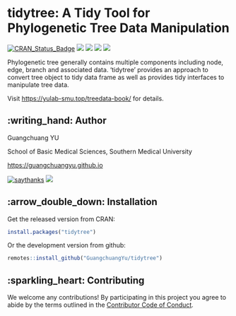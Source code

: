 <!-- README.md is generated from README.Rmd. Please edit that file -->

# tidytree: A Tidy Tool for Phylogenetic Tree Data Manipulation

[![CRAN\_Status\_Badge](https://www.r-pkg.org/badges/version/tidytree?color=green)](https://cran.r-project.org/package=tidytree)
[![](https://img.shields.io/badge/devel%20version-0.3.4-green.svg)](https://github.com/guangchuangyu/tidytree)
[![](https://cranlogs.r-pkg.org/badges/grand-total/tidytree?color=green)](https://cran.r-project.org/package=tidytree)
[![](https://cranlogs.r-pkg.org/badges/tidytree?color=green)](https://cranlogs.r-pkg.org/downloads/total/last-month/tidytree)
[![](https://cranlogs.r-pkg.org/badges/last-week/tidytree?color=green)](https://cranlogs.r-pkg.org/downloads/total/last-week/tidytree)

Phylogenetic tree generally contains multiple components including node,
edge, branch and associated data. ‘tidytree’ provides an approach to
convert tree object to tidy data frame as well as provides tidy
interfaces to manipulate tree data.

Visit <https://yulab-smu.top/treedata-book/> for details.

## :writing\_hand: Author

Guangchuang YU

School of Basic Medical Sciences, Southern Medical University

<https://guangchuangyu.github.io>

[![saythanks](https://img.shields.io/badge/say-thanks-ff69b4.svg)](https://saythanks.io/to/GuangchuangYu)
[![](https://img.shields.io/badge/follow%20me%20on-WeChat-green.svg)](https://guangchuangyu.github.io/blog_images/biobabble.jpg)

## :arrow\_double\_down: Installation

Get the released version from CRAN:

``` r
install.packages("tidytree")
```

Or the development version from github:

``` r
remotes::install_github("GuangchuangYu/tidytree")
```

## :sparkling\_heart: Contributing

We welcome any contributions\! By participating in this project you
agree to abide by the terms outlined in the [Contributor Code of
Conduct](CONDUCT.md).
